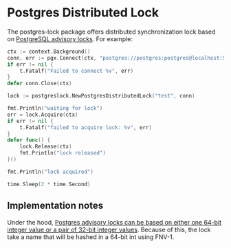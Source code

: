 # Postgres Distributed Lock

The postgres-lock package offers distributed synchronization lock based on [PostgreSQL advisory locks](https://www.postgresql.org/docs/9.4/explicit-locking.html#ADVISORY-LOCKS). For example:

```go
ctx := context.Background()
conn, err := pgx.Connect(ctx, "postgres://postgres:postgres@localhost:5432/postgres")
if err != nil {
    t.Fatalf("Failed to connect %v", err)
}
defer conn.Close(ctx)

lock := postgreslock.NewPostgresDistributedLock("test", conn)

fmt.Println("waiting for lock")
err = lock.Acquire(ctx)
if err != nil {
    t.Fatalf("failed to acquire lock: %v", err)
}
defer func() {
    lock.Release(ctx)
    fmt.Println("lock released")
}()

fmt.Println("lock acquired")

time.Sleep(2 * time.Second)
```

## Implementation notes

Under the hood, [Postgres advisory locks can be based on either one 64-bit integer value or a pair of 32-bit integer values](https://www.postgresql.org/docs/12/functions-admin.html#FUNCTIONS-ADVISORY-LOCKS). Because of this, the lock take a name that will be hashed in a 64-bit int using FNV-1.
